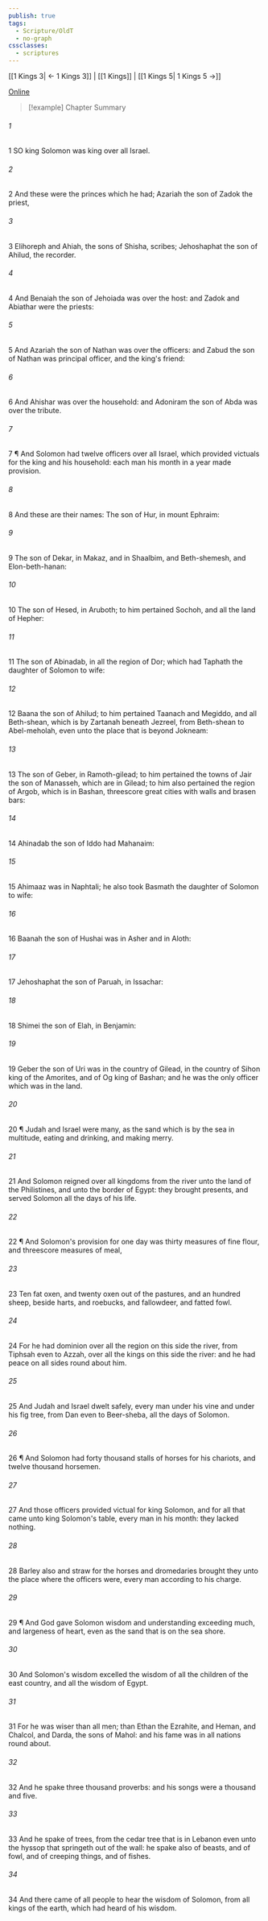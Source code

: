 ```yaml
---
publish: true
tags:
  - Scripture/OldT
  - no-graph
cssclasses:
  - scriptures
---
```

[[1 Kings 3| ← 1 Kings 3]] | [[1 Kings]] | [[1 Kings 5| 1 Kings 5 →]]

[Online](https://churchofjesuschrist.org/study/scriptures/ot/1-kgs/4?lang=eng)

>[!example] Chapter Summary
>
###### 1
1 SO king Solomon was king over all Israel.
###### 2
2 And these were the princes which he had; Azariah the son of Zadok the priest,
###### 3
3 Elihoreph and Ahiah, the sons of Shisha, scribes; Jehoshaphat the son of Ahilud, the recorder.
###### 4
4 And Benaiah the son of Jehoiada was over the host: and Zadok and Abiathar were the priests:
###### 5
5 And Azariah the son of Nathan was over the officers: and Zabud the son of Nathan was principal officer, and the king's friend:
###### 6
6 And Ahishar was over the household: and Adoniram the son of Abda was over the tribute.
###### 7
7 ¶ And Solomon had twelve officers over all Israel, which provided victuals for the king and his household: each man his month in a year made provision.
###### 8
8 And these are their names: The son of Hur, in mount Ephraim:
###### 9
9 The son of Dekar, in Makaz, and in Shaalbim, and Beth-shemesh, and Elon-beth-hanan:
###### 10
10 The son of Hesed, in Aruboth; to him pertained Sochoh, and all the land of Hepher:
###### 11
11 The son of Abinadab, in all the region of Dor; which had Taphath the daughter of Solomon to wife:
###### 12
12 Baana the son of Ahilud; to him pertained Taanach and Megiddo, and all Beth-shean, which is by Zartanah beneath Jezreel, from Beth-shean to Abel-meholah, even unto the place that is beyond Jokneam:
###### 13
13 The son of Geber, in Ramoth-gilead; to him pertained the towns of Jair the son of Manasseh, which are in Gilead; to him also pertained the region of Argob, which is in Bashan, threescore great cities with walls and brasen bars:
###### 14
14 Ahinadab the son of Iddo had Mahanaim:
###### 15
15 Ahimaaz was in Naphtali; he also took Basmath the daughter of Solomon to wife:
###### 16
16 Baanah the son of Hushai was in Asher and in Aloth:
###### 17
17 Jehoshaphat the son of Paruah, in Issachar:
###### 18
18 Shimei the son of Elah, in Benjamin:
###### 19
19 Geber the son of Uri was in the country of Gilead, in the country of Sihon king of the Amorites, and of Og king of Bashan; and he was the only officer which was in the land.
###### 20
20 ¶ Judah and Israel were many, as the sand which is by the sea in multitude, eating and drinking, and making merry.
###### 21
21 And Solomon reigned over all kingdoms from the river unto the land of the Philistines, and unto the border of Egypt: they brought presents, and served Solomon all the days of his life.
###### 22
22 ¶ And Solomon's provision for one day was thirty measures of fine flour, and threescore measures of meal,
###### 23
23 Ten fat oxen, and twenty oxen out of the pastures, and an hundred sheep, beside harts, and roebucks, and fallowdeer, and fatted fowl.
###### 24
24 For he had dominion over all the region on this side the river, from Tiphsah even to Azzah, over all the kings on this side the river: and he had peace on all sides round about him.
###### 25
25 And Judah and Israel dwelt safely, every man under his vine and under his fig tree, from Dan even to Beer-sheba, all the days of Solomon.
###### 26
26 ¶ And Solomon had forty thousand stalls of horses for his chariots, and twelve thousand horsemen.
###### 27
27 And those officers provided victual for king Solomon, and for all that came unto king Solomon's table, every man in his month: they lacked nothing.
###### 28
28 Barley also and straw for the horses and dromedaries brought they unto the place where the officers were, every man according to his charge.
###### 29
29 ¶ And God gave Solomon wisdom and understanding exceeding much, and largeness of heart, even as the sand that is on the sea shore.
###### 30
30 And Solomon's wisdom excelled the wisdom of all the children of the east country, and all the wisdom of Egypt.
###### 31
31 For he was wiser than all men; than Ethan the Ezrahite, and Heman, and Chalcol, and Darda, the sons of Mahol: and his fame was in all nations round about.
###### 32
32 And he spake three thousand proverbs: and his songs were a thousand and five.
###### 33
33 And he spake of trees, from the cedar tree that is in Lebanon even unto the hyssop that springeth out of the wall: he spake also of beasts, and of fowl, and of creeping things, and of fishes.
###### 34
34 And there came of all people to hear the wisdom of Solomon, from all kings of the earth, which had heard of his wisdom.



